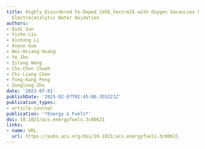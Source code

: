 ```yaml
---
title: Highly Disordered Fe-Doped CeO$_textrm2$ with Oxygen Vacancies Facilitates
  Electrocatalytic Water Oxidation
authors:
- Qidi Sun
- Yizhe Liu
- Xintong Li
- Xuyun Guo
- Wei-Hsiang Huang
- Ye Zhu
- Zilong Wang
- Chu-Chen Chueh
- Chi-Liang Chen
- Yung-Kang Peng
- Zonglong Zhu
date: '2023-07-01'
publishDate: '2025-02-07T02:45:00.355221Z'
publication_types:
- article-journal
publication: '*Energy & Fuels*'
doi: 10.1021/acs.energyfuels.3c00621
links:
- name: URL
  url: https://pubs.acs.org/doi/10.1021/acs.energyfuels.3c00621
---
```

